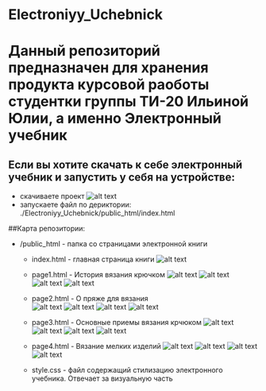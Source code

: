 # Electroniyy_Uchebnick
# Данный репозиторий предназначен для хранения продукта курсовой раоботы студентки группы ТИ-20 Ильиной Юлии, а именно Электронный учебник
## Если вы хотите скачать к себе электронный учебник и запустить у себя на устройстве:
   - скачиваете проект
   ![alt text](https://github.com/GrustnyyVeselchak/Electroniyy_Uchebnick/blob/main/screenshots/instruction.PNG)
   - запускаете файл по дериктории: ./Electroniyy_Uchebnick/public_html/index.html

 ##Карта репозитории:
 - /public_html - папка со страницами электронной книги
    - index.html - главная страница книги
    ![alt text](https://github.com/GrustnyyVeselchak/Electroniyy_Uchebnick/blob/main/screenshots/index.PNG)
    - page1.html - История вязания крючком
    ![alt text](https://github.com/GrustnyyVeselchak/Electroniyy_Uchebnick/blob/main/screenshots/page1.1.PNG)
    ![alt text](https://github.com/GrustnyyVeselchak/Electroniyy_Uchebnick/blob/main/screenshots/page1.2.PNG)
    ![alt text](https://github.com/GrustnyyVeselchak/Electroniyy_Uchebnick/blob/main/screenshots/page1.3.PNG)
    ![alt text](https://github.com/GrustnyyVeselchak/Electroniyy_Uchebnick/blob/main/screenshots/page1.4.PNG)
    - page2.html - О пряже для вязания   
    ![alt text](https://github.com/GrustnyyVeselchak/Electroniyy_Uchebnick/blob/main/screenshots/page2.1.PNG)
    ![alt text](https://github.com/GrustnyyVeselchak/Electroniyy_Uchebnick/blob/main/screenshots/page2.2.PNG)
    ![alt text](https://github.com/GrustnyyVeselchak/Electroniyy_Uchebnick/blob/main/screenshots/page2.3.PNG)
    ![alt text](https://github.com/GrustnyyVeselchak/Electroniyy_Uchebnick/blob/main/screenshots/page2.4.PNG)
    - page3.html - Основные приемы вязания крчюком
    ![alt text](https://github.com/GrustnyyVeselchak/Electroniyy_Uchebnick/blob/main/screenshots/page3.1.PNG)
    ![alt text](https://github.com/GrustnyyVeselchak/Electroniyy_Uchebnick/blob/main/screenshots/page3.2.PNG)
    ![alt text](https://github.com/GrustnyyVeselchak/Electroniyy_Uchebnick/blob/main/screenshots/page3.3.PNG)
    ![alt text](https://github.com/GrustnyyVeselchak/Electroniyy_Uchebnick/blob/main/screenshots/page3.4.PNG)
    - page4.html - Вязание мелких изделий
    ![alt text](https://github.com/GrustnyyVeselchak/Electroniyy_Uchebnick/blob/main/screenshots/page4.1.PNG)
    ![alt text](https://github.com/GrustnyyVeselchak/Electroniyy_Uchebnick/blob/main/screenshots/page4.2.PNG)
    ![alt text](https://github.com/GrustnyyVeselchak/Electroniyy_Uchebnick/blob/main/screenshots/page4.3.PNG)
    ![alt text](https://github.com/GrustnyyVeselchak/Electroniyy_Uchebnick/blob/main/screenshots/page4.4.PNG)

    - style.css - файл содержащий стилизацию электронного учебника. Отвечает за визуальную часть
    


